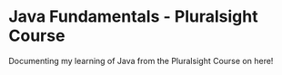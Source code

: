# Java Fundamentals - Pluralsight Course
Documenting my learning of Java from the Pluralsight Course on here! 
